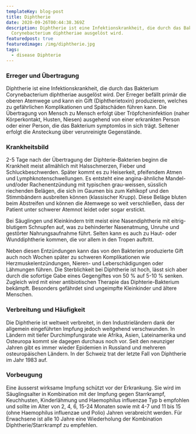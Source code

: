 ```yaml
---
templateKey: blog-post
title: Diphtherie
date: 2020-09-26T00:44:38.369Z
description: Diphtherie ist eine Infektionskrankheit, die durch das Bakterium
  Corynebacterium diphtheriae ausgelöst wird.
featuredpost: true
featuredimage: /img/diphtherie.jpg
tags:
  - disease Diphterie
---
```

### Erreger und Übertragung
Diphtherie ist eine Infektionskrankheit, die durch das Bakterium Corynebacterium diphtheriae ausgelöst wird. Der Erreger befällt primär die oberen Atemwege und kann  ein Gift (Diphtherietoxin) produzieren, welches zu gefährlichen Komplikationen und Spätschäden führen kann. Die Übertragung von Mensch zu Mensch erfolgt über Tröpfcheninfektion (naher Körperkontakt, Husten, Niesen) ausgehend von einer erkrankten Person oder einer Person, die das Bakterium symptomlos in sich trägt. Seltener erfolgt die Ansteckung über verunreinigte Gegenstände.

### Krankheitsbild
2-5 Tage nach der Übertragung der Diphterie-Bakterien beginn die Krankheit meist allmählich mit Halsschmerzen, Fieber und Schluckbeschwerden. Später kommt es zu Heiserkeit, pfeifendem Atmen und Lymphknotenschwellungen. Es entsteht eine angina-ähnliche Mandel- und/oder Rachenentzündung mit typischen grau-weissen, süsslich riechenden Belägen, die sich im Gaumen bis zum Kehlkopf und den Stimmbändern ausbreiten können (klassischer Krupp). Diese Beläge bluten beim Abstreifen und können die Atemwege so weit verschließen, dass der Patient unter schwerer Atemnot leidet oder sogar erstickt.

Bei Säuglingen und Kleinkindern tritt meist eine Nasendiphtherie mit eitrig-blutigem Schnupfen auf, was zu behinderter Nasenatmung, Unruhe und gestörter Nahrungsaufnahme führt. Selten kann es auch zu Haut- oder Wunddiphtherie kommen, die vor allem in den Tropen auftritt.

Neben diesen Entzündungen kann das von den Bakterien produzierte Gift auch noch Wochen später zu schweren Komplikationen wie Herzmuskelentzündungen, Nieren- und Leberschädigungen oder Lähmungen führen. Die Sterblichkeit bei Diphtherie ist hoch, lässt sich aber durch die sofortige Gabe eines Gegengiftes von 50 % auf 5-10 % senken. Zugleich wird mit einer antibiotischen Therapie das Diphterie-Bakterium bekämpft. Besonders gefährdet sind ungeimpfte Kleinkinder und ältere Menschen.

### Verbreitung und Häufigkeit
Die Diphtherie ist weltweit verbreitet, in den Industrieländern dank der allgemein eingeführten Impfung jedoch weitgehend verschwunden. In Ländern mit tiefer Durchimpfungsrate wie Afrika, Asien, Lateinamerika und Osteuropa kommt sie dagegen durchaus noch vor. Seit den neunziger Jahren gibt es immer wieder Epidemien in Russland und mehreren osteuropäischen Ländern. In der Schweiz trat der letzte Fall von Diphtherie im Jahr 1983 auf.

### Vorbeugung
Eine äusserst wirksame Impfung schützt vor der Erkrankung. Sie wird im Säuglingsalter in Kombination mit der Impfung gegen Starrkrampf, Keuchhusten, Kinderlähmung und Haemophilus influenzae Typ b empfohlen und sollte im Alter von 2, 4, 6, 15-24 Monaten sowie mit 4-7  und 11 bis 15 (ohne Haemophilus influenzae und Polio) Jahren verabreicht werden. Für Erwachsene ist alle 10 Jahre eine Wiederholung der Kombination Diphtherie/Starrkrampf zu empfehlen.